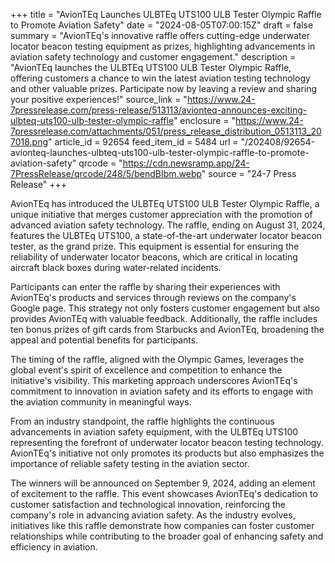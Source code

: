 +++
title = "AvionTEq Launches ULBTEq UTS100 ULB Tester Olympic Raffle to Promote Aviation Safety"
date = "2024-08-05T07:00:15Z"
draft = false
summary = "AvionTEq's innovative raffle offers cutting-edge underwater locator beacon testing equipment as prizes, highlighting advancements in aviation safety technology and customer engagement."
description = "AvionTEq launches the ULBTEq UTS100 ULB Tester Olympic Raffle, offering customers a chance to win the latest aviation testing technology and other valuable prizes. Participate now by leaving a review and sharing your positive experiences!"
source_link = "https://www.24-7pressrelease.com/press-release/513113/avionteq-announces-exciting-ulbteq-uts100-ulb-tester-olympic-raffle"
enclosure = "https://www.24-7pressrelease.com/attachments/051/press_release_distribution_0513113_207018.png"
article_id = 92654
feed_item_id = 5484
url = "/202408/92654-avionteq-launches-ulbteq-uts100-ulb-tester-olympic-raffle-to-promote-aviation-safety"
qrcode = "https://cdn.newsramp.app/24-7PressRelease/qrcode/248/5/bendBIbm.webp"
source = "24-7 Press Release"
+++

<p>AvionTEq has introduced the ULBTEq UTS100 ULB Tester Olympic Raffle, a unique initiative that merges customer appreciation with the promotion of advanced aviation safety technology. The raffle, ending on August 31, 2024, features the ULBTEq UTS100, a state-of-the-art underwater locator beacon tester, as the grand prize. This equipment is essential for ensuring the reliability of underwater locator beacons, which are critical in locating aircraft black boxes during water-related incidents.</p><p>Participants can enter the raffle by sharing their experiences with AvionTEq's products and services through reviews on the company's Google page. This strategy not only fosters customer engagement but also provides AvionTEq with valuable feedback. Additionally, the raffle includes ten bonus prizes of gift cards from Starbucks and AvionTEq, broadening the appeal and potential benefits for participants.</p><p>The timing of the raffle, aligned with the Olympic Games, leverages the global event's spirit of excellence and competition to enhance the initiative's visibility. This marketing approach underscores AvionTEq's commitment to innovation in aviation safety and its efforts to engage with the aviation community in meaningful ways.</p><p>From an industry standpoint, the raffle highlights the continuous advancements in aviation safety equipment, with the ULBTEq UTS100 representing the forefront of underwater locator beacon testing technology. AvionTEq's initiative not only promotes its products but also emphasizes the importance of reliable safety testing in the aviation sector.</p><p>The winners will be announced on September 9, 2024, adding an element of excitement to the raffle. This event showcases AvionTEq's dedication to customer satisfaction and technological innovation, reinforcing the company's role in advancing aviation safety. As the industry evolves, initiatives like this raffle demonstrate how companies can foster customer relationships while contributing to the broader goal of enhancing safety and efficiency in aviation.</p>